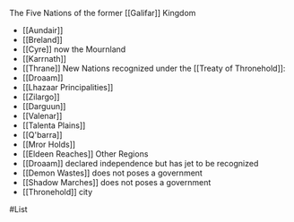 The Five Nations of the former [[Galifar]] Kingdom
* [[Aundair]]
* [[Breland]]
* [[Cyre]] now the Mournland
* [[Karrnath]]
* [[Thrane]]
New Nations recognized under the [[Treaty of Thronehold]]:
* [[Droaam]]
* [[Lhazaar Principalities]]
* [[Zilargo]]
* [[Darguun]]
* [[Valenar]]
* [[Talenta Plains]]
* [[Q'barra]]
* [[Mror Holds]]
* [[Eldeen Reaches]]
Other Regions
* [[Droaam]] declared independence but has jet to be recognized
* [[Demon Wastes]] does not poses a government
* [[Shadow Marches]] does not poses a government
* [[Thronehold]]  city

#List 
